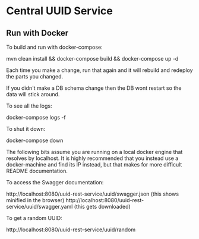 # Central UUID Service

## Run with Docker

To build and run with docker-compose:

mvn clean install && docker-compose build && docker-compose up -d
 
Each time you make a change, run that again and it will rebuild and redeploy the parts you changed. 

If you didn't make a DB schema change then the DB wont restart so the data will stick around. 


To see all the logs:

docker-compose logs -f


To shut it down:

docker-compose down


The following bits assume you are running on a local docker engine that resolves by localhost.
It is highly recommended that you instead use a docker-machine and find its IP instead, but
that makes for more difficult README documentation.


To access the Swagger documentation:

http://localhost:8080/uuid-rest-service/uuid/swagger.json (this shows minified in the browser)
http://localhost:8080/uuid-rest-service/uuid/swagger.yaml (this gets downloaded)


To get a random UUID:

http://localhost:8080/uuid-rest-service/uuid/random

